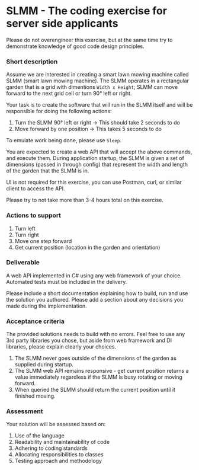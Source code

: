 SLMM - The coding exercise for server side applicants
=====================================================

Please do not overengineer this exercise, but at the same time try to demonstrate knowledge of good code design principles.

### Short description
Assume we are interested in creating a smart lawn mowing machine called SLMM (smart lawn mowing machine).
The SLMM operates in a rectangular garden that is a grid with dimentions `Width x Height`; SLMM can move forward
to the next grid cell or turn 90° left or right.

Your task is to create the software that will run in the SLMM itself and will be responsible for doing the following actions:

1. Turn the SLMM 90° left or right -> This should take 2 seconds to do
1. Move forward by one position -> This takes 5 seconds to do

To emulate work being done, please use `Sleep`.

You are expected to create a web API that will accept the above commands, and execute them. During application startup, the SLMM is given a set of dimensions (passed in through config) that represent the width and length of the garden that the SLMM is in.

UI is not required for this exercise, you can use Postman, curl, or similar client to access the API.

Please try to not take more than 3-4 hours total on this exercise.

### Actions to support
1. Turn left
1. Turn right
1. Move one step forward
1. Get current position (location in the garden and orientation)

### Deliverable
A web API implemented in C# using any web framework of your choice. Automated tests must be included in the delivery.

Please include a short documentation explaining how to build, run and use the solution you authored. Please add a section about any decisions you made during the implementation.

### Acceptance criteria

The provided solutions needs to build with no errors. Feel free to use any 3rd party libraries you chose, but aside from web framework and DI libraries, please explain clearly your choices.

1. The SLMM never goes outside of the dimensions of the garden as supplied during startup.
1. The SLMM web API remains responsive - get current position returns a value immediately regardless if the SLMM is busy rotating or moving forward.
1. When queried the SLMM should return the current position until it finished moving.

### Assessment

Your solution will be assessed based on:
1. Use of the language
1. Readability and maintainability of code
1. Adhering to coding standards
1. Allocating responsibilities to classes
1. Testing approach and methodology